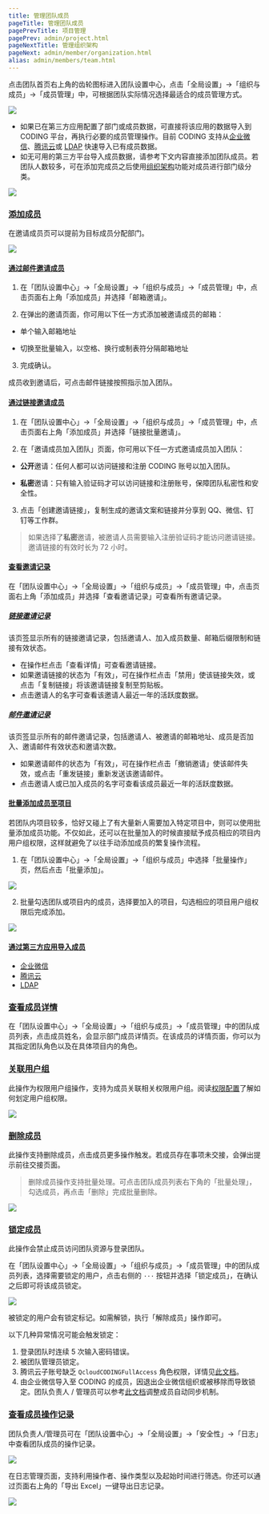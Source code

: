 ```yaml
---
title: 管理团队成员
pageTitle: 管理团队成员
pagePrevTitle: 项目管理
pagePrev: admin/project.html
pageNextTitle: 管理组织架构
pageNext: admin/member/organization.html
alias: admin/members/team.html
---
```


点击团队首页右上角的齿轮图标进入团队设置中心，点击「全局设置」->「组织与成员」->「成员管理」中，可根据团队实际情况选择最适合的成员管理方式。

![](https://help-assets.codehub.cn/enterprise/20210929153145.png)

*   如果已在第三方应用配置了部门或成员数据，可直接将该应用的数据导入到 CODING 平台，再执行必要的成员管理操作。目前 CODING 支持从[企业微信](/docs/admin/member/wecom.html)、[腾讯云](/docs/admin/member/cloud.html)或 [LDAP](/docs/admin/member/ldap.html) 快速导入已有成员数据。
*   如无可用的第三方平台导入成员数据，请参考下文内容直接添加团队成员。若团队人数较多，可在添加完成员之后使用[组织架构](/docs/admin/member/organization.html)功能对成员进行部门级分类。

![](https://help-assets.codehub.cn/enterprise/20220412135937.png)

### [添加成员](#members)

在邀请成员页可以提前为目标成员分配部门。

![](https://help-assets.codehub.cn/enterprise/20220530163531.png)

#### [通过邮件邀请成员](#email-invite)

1.  在「团队设置中心」->「全局设置」->「组织与成员」->「成员管理」中，点击页面右上角「添加成员」并选择「邮箱邀请」。

2.  在弹出的邀请页面，你可用以下任一方式添加被邀请成员的邮箱：

*   单个输入邮箱地址

*   切换至批量输入，以空格、换行或制表符分隔邮箱地址

3.  完成确认。

成员收到邀请后，可点击邮件链接按照指示加入团队。

#### [通过链接邀请成员](#link-invite)

1.  在「团队设置中心」->「全局设置」->「组织与成员」->「成员管理」中，点击页面右上角「添加成员」并选择「链接批量邀请」。

2.  在「邀请成员加入团队」页面，你可用以下任一方式邀请成员加入团队：

*   **公开**邀请：任何人都可以访问链接和注册 CODING 账号以加入团队。

*   **私密**邀请：只有输入验证码才可以访问链接和注册账号，保障团队私密性和安全性。

3.  点击「创建邀请链接」，复制生成的邀请文案和链接并分享到 QQ、微信、钉钉等工作群。

> 如果选择了**私密**邀请，被邀请人员需要输入注册验证码才能访问邀请链接。邀请链接的有效时长为 72 小时。

#### [查看邀请记录](#view)

在「团队设置中心」->「全局设置」->「组织与成员」->「成员管理」中，点击页面右上角「添加成员」并选择「查看邀请记录」可查看所有邀请记录。

##### [链接邀请记录](#link-record)

该页签显示所有的链接邀请记录，包括邀请人、加入成员数量、邮箱后缀限制和链接有效状态。
*   在操作栏点击「查看详情」可查看邀请链接。
*   如果邀请链接的状态为「有效」，可在操作栏点击「禁用」使该链接失效，或点击「复制链接」将该邀请链接复制至剪贴板。
*   点击邀请人的名字可查看该邀请人最近一年的活跃度数据。

##### [邮件邀请记录](#email-record)

该页签显示所有的邮件邀请记录，包括邀请人、被邀请的邮箱地址、成员是否加入、邀请邮件有效状态和邀请次数。

*   如果邀请邮件的状态为「有效」，可在操作栏点击「撤销邀请」使该邮件失效，或点击「重发链接」重新发送该邀请邮件。
*   点击邀请人或已加入成员的名字可查看该成员最近一年的活跃度数据。

#### [批量添加成员至项目](#batch-add)

若团队内项目较多，恰好又碰上了有大量新人需要加入特定项目中，则可以使用批量添加成员功能。不仅如此，还可以在批量加入的时候直接赋予成员相应的项目内用户组权限，这样就避免了以往手动添加成员的繁复操作流程。

1.  在「团队设置中心」->「全局设置」->「组织与成员」中选择「批量操作」页，然后点击「批量添加」。

![](https://help-assets.codehub.cn/enterprise/20210929153833.png)

2.  批量勾选团队或项目内的成员，选择要加入的项目，勾选相应的项目用户组权限后完成添加。

![](https://help-assets.codehub.cn/enterprise/20210929153943.png)

#### [通过第三方应用导入成员](#third-party)

*   [企业微信](/docs/admin/member/wecom.html)
*   [腾讯云](/docs/admin/member/cloud.html)
*   [LDAP](/docs/admin/member/ldap.html) 


### [查看成员详情](#view)

在「团队设置中心」->「全局设置」->「组织与成员」->「成员管理」中的团队成员列表，点击成员姓名，会显示部门成员详情页。在该成员的详情页面，你可以为其指定团队角色以及在具体项目内的角色。

### [关联用户组](#associate)

此操作为权限用户组操作，支持为成员关联相关权限用户组。阅读[权限配置](/docs/admin/permission.html)了解如何划定用户组权限。

![](https://help-assets.codehub.cn/enterprise/20201117192254.png)

### [删除成员](#delete)

此操作支持删除成员，点击成员更多操作触发。若成员存在事项未交接，会弹出提示前往交接页面。

> 删除成员操作支持批量处理。可点击团队成员列表右下角的「批量处理」，勾选成员，再点击「删除」完成批量删除。

![](https://help-assets.codehub.cn/enterprise/20201117192548.png)

### [锁定成员](#lock)

此操作会禁止成员访问团队资源与登录团队。

在「团队设置中心」->「全局设置」->「组织与成员」->「成员管理」中的团队成员列表，选择需要锁定的用户，点击右侧的 `···` 按钮并选择「锁定成员」，在确认之后即可将该成员锁定。

![](https://help-assets.codehub.cn/enterprise/20210719170609.png)

被锁定的用户会有锁定标记。如需解锁，执行「解除成员」操作即可。

以下几种异常情况可能会触发锁定：

1.  登录团队时连续 5 次输入密码错误。
2.  被团队管理员锁定。
3.  腾讯云子账号缺乏 `QcloudCODINGFullAccess` 角色权限，详情见[此文档](https://cloud.tencent.com/document/product/1115/44148)。
4.  由企业微信导入至 CODING 的成员，因退出企业微信组织或被移除而导致锁定。团队负责人 / 管理员可以参考[此文档](https://help.coding.net/docs/admin/member/wecom.html#sync)调整成员自动同步机制。

### [查看成员操作记录](#lock)

团队负责人/管理员可在「团队设置中心」->「全局设置」->「安全性」->「日志」中查看团队成员的操作记录。

![](https://help-assets.codehub.cn/enterprise/20210929154501.png)

在日志管理页面，支持利用操作者、操作类型以及起始时间进行筛选。你还可以通过页面右上角的「导出 Excel」一键导出日志记录。

![](https://help-assets.codehub.cn/enterprise/20210929154603.png)

